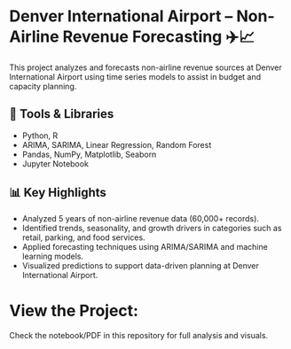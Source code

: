 # Denver International Airport – Non-Airline Revenue Forecasting ✈️📈
This project analyzes and forecasts non-airline revenue sources at Denver International Airport using time series models to assist in budget and capacity planning.

## 🔧 Tools & Libraries
- Python, R
- ARIMA, SARIMA, Linear Regression, Random Forest
- Pandas, NumPy, Matplotlib, Seaborn
- Jupyter Notebook

## 📊 Key Highlights
- Analyzed 5 years of non-airline revenue data (60,000+ records).
- Identified trends, seasonality, and growth drivers in categories such as retail, parking, and food services.
- Applied forecasting techniques using ARIMA/SARIMA and machine learning models.
- Visualized predictions to support data-driven planning at Denver International Airport.

# View the Project:
Check the notebook/PDF in this repository for full analysis and visuals.

